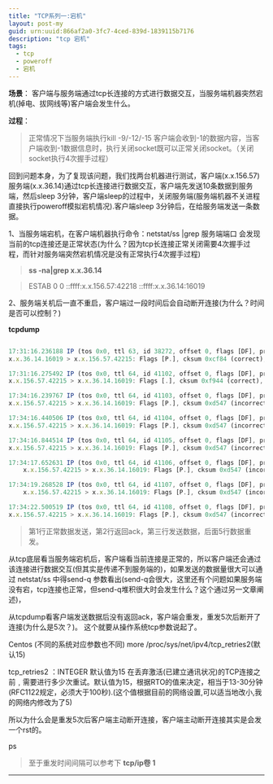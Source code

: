 ```yaml
---
title: "TCP系列一:宕机"
layout: post-my
guid: urn:uuid:866af2a0-3fc7-4ced-839d-1839115b7176
description: "tcp 宕机"
tags:
  - tcp
  - poweroff
  - 宕机
---
```



**场景**：
客户端与服务端通过tcp长连接的方式进行数据交互，当服务端机器突然宕机(掉电、拔网线等)客户端会发生什么。

**过程**：
> 正常情况下当服务端执行kill -9/-12/-15 客户端会收到-1的数据内容，当客户端收到-1数据信息时，执行关闭socket既可以正常关闭socket。（关闭socket执行4次握手过程）

回到问题本身，为了复现该问题，我们找两台机器进行测试，客户端(x.x.156.57)服务端(x.x.36.14)通过tcp长连接进行数据交互，客户端先发送10条数据到服务端，然后sleep 3分钟，客户端sleep的过程中，关闭服务端(服务端机器不关进程直接执行poweroff模拟宕机情况).客户端sleep 3分钟后，在给服务端发送一条数据。

1、当服务端宕机，在客户端机器执行命令：netstat/ss |grep 服务端端口
会发现当前的tcp连接还是正常状态(为什么？因为tcp长连接正常关闭需要4次握手过程，而针对服务端突然宕机情况是没有正常执行4次握手过程)

> **ss -na|grep x.x.36.14**

> ESTAB      0      0       ::ffff:x.x.156.57:42218   ::ffff:x.x.36.14:16019 

2、服务端关机后一直不重启，客户端过一段时间后会自动断开连接(为什么？时间是否可以控制？)


**tcpdump**

```javascript

17:31:16.236188 IP (tos 0x0, ttl 63, id 38272, offset 0, flags [DF], proto TCP (6), length 142)
x.x.36.14.16019 > x.x.156.57.42215: Flags [P.], cksum 0xcf84 (correct), seq 721:811, ack 919, win 114, options [nop,nop,TS val 665838 ecr 27489167], length 90

17:31:16.275492 IP (tos 0x0, ttl 64, id 41102, offset 0, flags [DF], proto TCP (6), length 52)
x.x.156.57.42215 > x.x.36.14.16019: Flags [.], cksum 0xf944 (correct), ack 811, win 115, options [nop,nop,TS val 27489209 ecr 665838], length 0

17:34:16.239767 IP (tos 0x0, ttl 64, id 41103, offset 0, flags [DF], proto TCP (6), length 154)
x.x.156.57.42215 > x.x.36.14.16019: Flags [P.], cksum 0xd547 (incorrect -> 0x51f7), seq 919:1021, ack 811, win 115, options [nop,nop,TS val 27669172 ecr 665838], length 102

17:34:16.440506 IP (tos 0x0, ttl 64, id 41104, offset 0, flags [DF], proto TCP (6), length 154)
x.x.156.57.42215 > x.x.36.14.16019: Flags [P.], cksum 0xd547 (incorrect -> 0x512d), seq 919:1021, ack 811, win 115, options [nop,nop,TS val 27669374 ecr 665838], length 102

17:34:16.844514 IP (tos 0x0, ttl 64, id 41105, offset 0, flags [DF], proto TCP (6), length 154)
x.x.156.57.42215 > x.x.36.14.16019: Flags [P.], cksum 0xd547 (incorrect -> 0x4f99), seq 919:1021, ack 811, win 115, options [nop,nop,TS val 27669778 ecr 665838], length 102

17:34:17.652631 IP (tos 0x0, ttl 64, id 41106, offset 0, flags [DF], proto TCP (6), length 154)
    x.x.156.57.42215 > x.x.36.14.16019: Flags [P.], cksum 0xd547 (incorrect -> 0x4c71), seq 919:1021, ack 811, win 115, options [nop,nop,TS val 27670586 ecr 665838], length 102

17:34:19.268528 IP (tos 0x0, ttl 64, id 41107, offset 0, flags [DF], proto TCP (6), length 154)
    x.x.156.57.42215 > x.x.36.14.16019: Flags [P.], cksum 0xd547 (incorrect -> 0x4621), seq 919:1021, ack 811, win 115, options [nop,nop,TS val 27672202 ecr 665838], length 102

17:34:22.500519 IP (tos 0x0, ttl 64, id 41108, offset 0, flags [DF], proto TCP (6), length 154)
x.x.156.57.42215 > x.x.36.14.16019: Flags [P.], cksum 0xd547 (incorrect -> 0x3981), seq 919:1021, ack 811, win 115, options [nop,nop,TS val 27675434 ecr 665838], length 102

```

> 第1行正常数据发送，第2行返回ack，第三行发送数据，后面5行数据重发。

从tcp底层看当服务端宕机后，客户端看当前连接是正常的，所以客户端还会通过该连接进行数据交互(但其实是传递不到服务端的)，如果发送的数据量很大可以通过
netstat/ss 中得send-q 参数看出(send-q会很大，这里还有个问题如果服务端没有宕，tcp连接也正常，但send-q堆积很大时会发生什么？这个通过另一文章阐述)，

从tcpdump看客户端发送数据后没有返回ack，客户端会重发，重发5次后断开了连接(为什么是5次？)。
这个就要从操作系统tcp参数说起了。

Centos (不同的系统对应参数也不同)
more /proc/sys/net/ipv4/tcp_retries2(默认15) 

tcp_retries2 ：INTEGER
默认值为15
在丢弃激活(已建立通讯状况)的TCP连接之前﹐需要进行多少次重试。默认值为15，根据RTO的值来决定，相当于13-30分钟(RFC1122规定，必须大于100秒).(这个值根据目前的网络设置,可以适当地改小,我的网络内修改为了5)


所以为什么会是重发5次后客户端主动断开连接，客户端主动断开连接其实是会发一个rst的。


ps 

> 至于重发时间间隔可以参考下 **tcp/ip卷 1**



---

